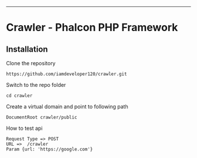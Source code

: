 ---
# Crawler - Phalcon PHP Framework

## Installation

Clone the repository

    https://github.com/iamdeveloper120/crawler.git

Switch to the repo folder

    cd crawler

Create a virtual domain and point to following path

    DocumentRoot crawler/public
    
How to test api
    
    Request Type => POST 
    URL =>  /crawler
    Param {url: 'https://google.com'}
